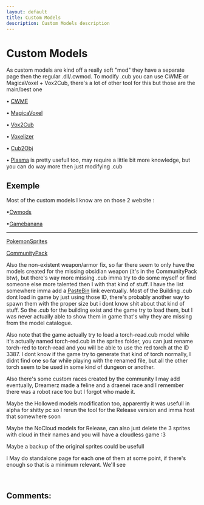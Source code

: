 ```yaml
---
layout: default
title: Custom Models
description: Custom Models description
---
```

# Custom Models

As custom models are kind off a really soft "mod" they have a separate page then the regular .dll/.cwmod. To modify .cub you can use CWME or MagicaVoxel + Vox2Cub, there's a lot of other tool for this but those are the main/best one

&bull; [CWME](https://www.cwmods.com/downloads/info54-CWME-CubeWorldModelEditor.html)

&bull; [MagicaVoxel](https://ephtracy.github.io/)

&bull; [Vox2Cub](https://github.com/ParanormalVibe/Vox2Cub)

&bull; [Voxelizer](https://drububu.com/miscellaneous/voxelizer/?out=vox)

&bull; [Cub2Obj](https://github.com/ScottishCyclops/cub-to-obj)

&bull; [Plasma](https://github.com/ChrisMiuchiz/Plasma-Writeup) is pretty usefull too, may require a little bit more knowledge, but you can do way more then just modifying .cub

## Exemple

Most of the custom models I know are on those 2 website :

&bull;[Cwmods](https://www.cwmods.com/)

&bull;[Gamebanana](https://gamebanana.com/games/5200)

---------------

[PokemonSprites](http://www.mediafire.com/file/51ftlcalp2qa2ut/Pokemon.zip/file)

[CommunityPack](https://www.mediafire.com/file/4qlsrg9jum6fhso/Community_Sprites_V.3.rar/file)

Also the non-existent weapon/armor fix, so far there seem to only have the models created for the missing obsidian weapon (it's in the CommunityPack btw), but there's way more missing .cub imma try to do some myself or find someone else more talented then I with that kind of stuff. I have the list somewhere imma add a [PasteBin](https://pastebin.com/8YNWJitn) link eventually. Most of the Building .cub dont load in game by just using those ID, there's probably another way to spawn them with the proper size but i dont know shit about that kind of stuff. So the .cub for the building exist and the game try to load them, but I was never actually able to show them in game that's why they are missing from the model catalogue.

Also note that the game actually try to load a torch-read.cub model while it's actually named torch-red.cub in the sprites folder, you can just rename torch-red to torch-read and you will be able to use the red torch at the ID 3387. I dont know if the game try to generate that kind of torch normally, I didnt find one so far while playing with the renamed file, but all the other torch seem to be used in some kind of dungeon or another.

Also there's some custom races created by the community I may add eventually, Dreamerz made a feline and a draenei race and I remember there was a robot race too but I forgot who made it.

Maybe the Hollowed models modification too, apparently it was usefull in alpha for shitty pc so I rerun the tool for the Release version and imma host that somewhere soon

Maybe the NoCloud models for Release, can also just delete the 3 sprites with cloud in their names and you will have a cloudless game :3

Maybe a backup of the original sprites could be usefull

I May do standalone page for each one of them at some point, if there's enough so that is a minimum relevant. We'll see

&nbsp;&nbsp;&nbsp;&nbsp;&nbsp;&nbsp;

## Comments:

<script src="https://utteranc.es/client.js"
        repo="Paroyer/Comment" 
        issue-term="pathname"
        theme="github-dark"
        label="Comment"
        crossorigin="anonymous"
        async>
</script>  
